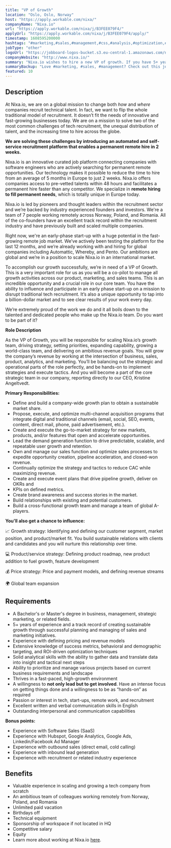 ```yaml
---
title: "VP of Growth"
location: "Oslo, Oslo, Norway"
host: "https://apply.workable.com/nixa/"
companyName: "Nixa.io"
url: "https://apply.workable.com/nixa/j/B3FEE079F4/"
applyUrl: "https://apply.workable.com/nixa/j/B3FEE079F4/apply/"
timestamp: 1608595200000
hashtags: "#marketing,#sales,#management,#css,#analysis,#optimization,#content,#branding,#office,#operations"
jobType: "other"
logoUrl: "https://jobboard-logos-bucket.s3.eu-central-1.amazonaws.com/nixa-io"
companyWebsite: "http://www.nixa.io/"
summary: "Nixa.io wishes to hire a new VP of growth. If you have 5+ years of experience and a track record of creating sustainable growth through successful planning and managing of sales and marketing initiatives, consider applying."
summaryBackup: "Love #marketing, #sales, #management? Check out this job post!"
featured: 10
---
```


## Description

At Nixa.io, we are on a global mission to change both _how_ and _where_ companies recruit technical talent. In fact, we want to flip the whole traditional model of recruitment. It doesn’t fit the needs of innovative and fast-growing businesses today. We are on a mission to solve two of the most common challenges of tech recruitment, the unequal distribution of talent, and the increasing time to hire across the globe.

**We are solving these challenges by introducing an automated and self-service recruitment platform that enables a permanent remote hire in 2 weeks.**

Nixa.io is an innovative curated job platform connecting companies with software engineers who are actively searching for permanent remote opportunities. Our technology makes it possible to reduce the time to hire from an average of 5 months in Europe to just 2 weeks. Nixa.io offers companies access to pre-vetted talents within 48 hours and facilitates a permanent hire faster than any competitor. We specialize in **remote hiring to fill permanent needs**, which is totally unique in Europe today.

Nixa.io is led by pioneers and thought leaders within the recruitment sector and we’re backed by industry experienced founders and investors. We're a team of 7 people working remotely across Norway, Poland, and Romania. All of the co-founders have an excellent track record within the recruitment industry and have previously built and scaled multiple companies.

Right now, we're an early-phase start-up with a huge potential in the fast-growing remote job market. We’ve actively been testing the platform for the last 12 months, and we’re already working with and hiring for global companies including Automattic, Whereby, and Pento. Our ambitions are global and we’re in a position to scale Nixa.io in an international market.

To accomplish our growth successfully, we’re in need of a VP of Growth. This is a very important role for us as you will be a co-pilot to manage all growth activities across our product, marketing, and sales teams. This is an incredible opportunity and a crucial role in our core team. You have the ability to influence and participate in an early phase start-up on a mission to disrupt traditional tech recruitment. It’s also a unique opportunity to tap into a billion-dollar market and to see clear results of your work every day.

We’re extremely proud of the work we do and it all boils down to the talented and dedicated people who make up the Nixa.io team. Do you want to be part of it?

**Role Description**

As the VP of Growth, you will be responsible for scaling Nixa.io’s growth team, driving strategy, setting priorities, expanding capability, growing a world-class team, and delivering on ambitious revenue goals. You will grow the company’s revenue by working at the intersection of business, sales, product, analytics, and marketing. You’ll be balancing out the strategic and operational parts of the role perfectly, and be hands-on to implement strategies and execute tactics. And you will become a part of the core strategic team in our company, reporting directly to our CEO, Kristine Angeltvedt.

**Primary Responsibilities:**

*   Define and build a company-wide growth plan to obtain a sustainable market share.
*   Propose, execute, and optimize multi-channel acquisition programs that integrate digital and traditional channels (email, social, SEO, events, content, direct mail, phone, paid advertisement, etc.).
*   Create and execute the go-to-market strategy for new markets, products, and/or features that open and accelerate opportunities.
*   Lead the demand generation function to drive predictable, scalable, and repeatable user growth and retention.
*   Own and manage our sales function and optimize sales processes to expedite opportunity creation, pipeline acceleration, and closed-won revenue.
*   Continually optimize the strategy and tactics to reduce CAC while maximizing revenue.
*   Create and execute event plans that drive pipeline growth, deliver on OKRs and
*   KPIs on defined metrics.
*   Create brand awareness and success stories in the market.
*   Build relationships with existing and potential customers.
*   Build a cross-functional growth team and manage a team of global A-players.

**You'll also get a chance to influence:**

📈 Growth strategy: Identifying and defining our customer segment, market position, and product/market fit. You build sustainable relations with clients and candidates and you will nurture this relationship over time.

💻 Product/service strategy: Defining product roadmap, new product addition to fuel growth, feature development

💰 Price strategy: Price and payment models, and defining revenue streams

🌍 Global team expansion

## Requirements

*   A Bachelor's or Master's degree in business, management, strategic marketing, or related fields.
*   5+ years of experience and a track record of creating sustainable growth through successful planning and managing of sales and marketing initiatives.
*   Experience with defining pricing and revenue models
*   Extensive knowledge of success metrics, behavioral and demographic targeting, and ROI-driven optimization techniques
*   Solid analytical skills with the ability to gather data and translate data into insight and tactical next steps
*   Ability to prioritize and manage various projects based on current business requirements and landscape
*   Thrives in a fast-paced, high-growth environment
*   A willingness to **not only lead but to get involved**. Have an intense focus on getting things done and a willingness to be as “hands-on” as required
*   Passion or interest in tech, start-ups, remote work, and recruitment
*   Excellent written and verbal communication skills in English
*   Outstanding interpersonal and communication capabilities

**Bonus points:**

*   Experience with Software Sales (SaaS)
*   Experience with Hubspot, Google Analytics, Google Ads, Linkedin/Facebook Ad Manager
*   Experience with outbound sales (direct email, cold calling)
*   Experience with inbound lead generation
*   Experience with recruitment or related industry experience

## Benefits

*   Valuable experience in scaling and growing a tech company from scratch
*   An ambitious team of colleagues working remotely from Norway, Poland, and Romania
*   Unlimited paid vacation
*   Birthdays off
*   Technical equipment
*   Sponsorship of workspace if not located in HQ
*   Competitive salary
*   Equity
*   Learn more about working at Nixa.io [here](https://www.notion.so/nixaio/Careers-at-Nixa-io-f809672216d34586bbcf43b9747b7aab).
